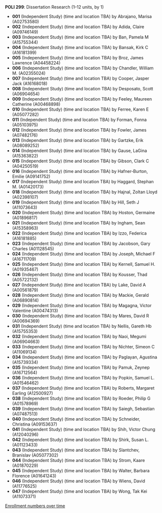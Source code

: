 **POLI 299**: Dissertation Research (1–12 units, by 1)

- **001** (Independent Study) (time and location TBA) by Abrajano, Marisa (A02753580)
- **002** (Independent Study) (time and location TBA) by Adida, Claire (A09746149)
- **003** (Independent Study) (time and location TBA) by Ban, Pamela M (A15755344)
- **004** (Independent Study) (time and location TBA) by Bansak, Kirk C (A16181399)
- **005** (Independent Study) (time and location TBA) by Broz, James Lawrence (A04458224)
- **006** (Independent Study) (time and location TBA) by Chandler, William M. (A02355024)
- **007** (Independent Study) (time and location TBA) by Cooper, Jasper Jack (A16168018)
- **008** (Independent Study) (time and location TBA) by Desposato, Scott (A06904654)
- **009** (Independent Study) (time and location TBA) by Feeley, Maureen Catherine (A00468898)
- **010** (Independent Study) (time and location TBA) by Ferree, Karen E (A05077282)
- **011** (Independent Study) (time and location TBA) by Forman, Fonna (A05103975)
- **012** (Independent Study) (time and location TBA) by Fowler, James (A07482176)
- **013** (Independent Study) (time and location TBA) by Gartzke, Erik (A08089252)
- **014** (Independent Study) (time and location TBA) by Gause, LaGina (A15363822)
- **015** (Independent Study) (time and location TBA) by Gibson, Clark C (A04250519)
- **016** (Independent Study) (time and location TBA) by Hafner-Burton, Emilie (A09141752)
- **017** (Independent Study) (time and location TBA) by Haggard, Stephan M. (A01420173)
- **018** (Independent Study) (time and location TBA) by Hajnal, Zoltan Lloyd (A02398107)
- **019** (Independent Study) (time and location TBA) by Hill, Seth J (A11073643)
- **020** (Independent Study) (time and location TBA) by Hoston, Germaine (A01896817)
- **021** (Independent Study) (time and location TBA) by Ingham, Sean (A15358963)
- **022** (Independent Study) (time and location TBA) by Izzo, Federica (A16181885)
- **023** (Independent Study) (time and location TBA) by Jacobson, Gary Charles (A01128545)
- **024** (Independent Study) (time and location TBA) by Joseph, Michael F (A16711709)
- **025** (Independent Study) (time and location TBA) by Kernell, Samuel H. (A01935467)
- **026** (Independent Study) (time and location TBA) by Kousser, Thad (A05722132)
- **027** (Independent Study) (time and location TBA) by Lake, David A (A00561879)
- **028** (Independent Study) (time and location TBA) by Mackie, Gerald (A06890814)
- **029** (Independent Study) (time and location TBA) by Magagna, Victor Valentine (A00474313)
- **030** (Independent Study) (time and location TBA) by Mares, David R (A00694369)
- **031** (Independent Study) (time and location TBA) by Nellis, Gareth Hb (A15755353)
- **032** (Independent Study) (time and location TBA) by Naoi, Megumi (A06904663)
- **033** (Independent Study) (time and location TBA) by Nichter, Simeon C (A11069134)
- **034** (Independent Study) (time and location TBA) by Paglayan, Agustina (A15739334)
- **035** (Independent Study) (time and location TBA) by Pamuk, Zeynep (A16712564)
- **036** (Independent Study) (time and location TBA) by Popkin, Samuel L. (A01546462)
- **037** (Independent Study) (time and location TBA) by Roberts, Margaret Earling (A12500927)
- **038** (Independent Study) (time and location TBA) by Roeder, Philip G (A01578969)
- **039** (Independent Study) (time and location TBA) by Saiegh, Sebastian (A07487513)
- **040** (Independent Study) (time and location TBA) by Schneider, Christina (A09153637)
- **041** (Independent Study) (time and location TBA) by Shih, Victor Chung (A12040296)
- **042** (Independent Study) (time and location TBA) by Shirk, Susan L. (A01123433)
- **043** (Independent Study) (time and location TBA) by Slantchev, Branislav (A05077302)
- **044** (Independent Study) (time and location TBA) by Strom, Kaare (A01870229)
- **045** (Independent Study) (time and location TBA) by Walter, Barbara Florence (A01641243)
- **046** (Independent Study) (time and location TBA) by Wiens, David (A11776525)
- **047** (Independent Study) (time and location TBA) by Wong, Tak Kei (A11073371)

[Enrollment numbers over time](./POLI299.tsv)

